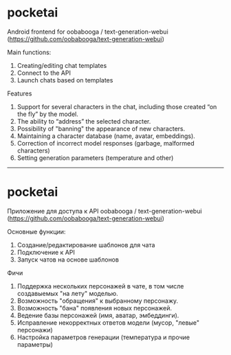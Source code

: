 # pocketai
Android frontend for oobabooga / text-generation-webui (https://github.com/oobabooga/text-generation-webui)

Main functions:

1. Creating/editing chat templates
2. Connect to the API
3. Launch chats based on templates

Features

1. Support for several characters in the chat, including those created “on the fly” by the model.
2. The ability to “address” the selected character.
3. Possibility of "banning" the appearance of new characters.
4. Maintaining a character database (name, avatar, embeddings).
5. Correction of incorrect model responses (garbage, malformed characters)
6. Setting generation parameters (temperature and other)
---
# pocketai
Приложение для доступа к API oobabooga / text-generation-webui (https://github.com/oobabooga/text-generation-webui)

Основные функции:

1. Создание/редактирование шаблонов для чата
2. Подключение к API
3. Запуск чатов на основе шаблонов

Фичи

1. Поддержка нескольких персонажей в чате, в том числе создавыемых "на лету" моделью.
2. Возможность "обращения" к выбранному персонажу.
3. Возможность "бана" появления новых персонажей.
4. Ведение базы персонажей (имя, аватар, эмбеддинги).
5. Исправление некорректных ответов модели (мусор, "левые" персонажи)
6. Настройка параметров генерации (температура и прочие параметры)

